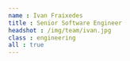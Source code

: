 ```yaml
---
name : Ivan Fraixedes
title : Senior Software Engineer
headshot : /img/team/ivan.jpg
class : engineering
all : true
---
```

